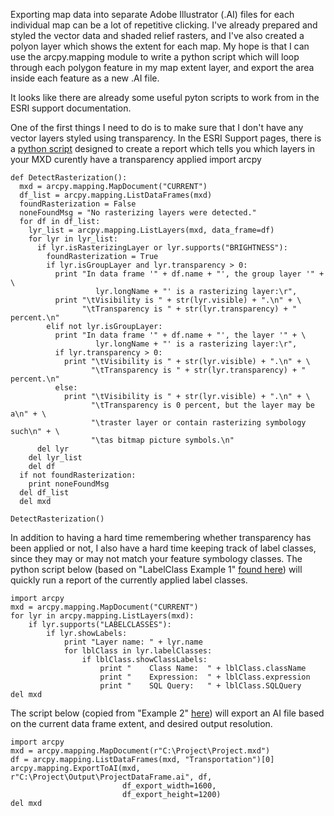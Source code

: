 Exporting map data into separate Adobe Illustrator (.AI) files for each individual map can be a lot of repetitive clicking.  I've already prepared and styled the vector data and shaded relief rasters, and I've also created a polyon layer which shows the extent for each map.  My hope is that I can use the arcpy.mapping module to write a python script which will loop through each polygon feature in my map extent layer, and export the area inside each feature as a new .AI file.

It looks like there are already some useful pyton scripts to work from in the ESRI support documentation.

One of the first things I need to do is to make sure that I don't have any vector layers styled using transparency.  In the ESRI Support pages, there is a [python script](http://resources.arcgis.com/en/help/main/10.1/index.html#//00sm00000004000000) designed to create a report which tells you which layers in your MXD curently have a transparency applied
import arcpy

```
def DetectRasterization():
  mxd = arcpy.mapping.MapDocument("CURRENT")
  df_list = arcpy.mapping.ListDataFrames(mxd)
  foundRasterization = False
  noneFoundMsg = "No rasterizing layers were detected."
  for df in df_list:
    lyr_list = arcpy.mapping.ListLayers(mxd, data_frame=df)
    for lyr in lyr_list:
      if lyr.isRasterizingLayer or lyr.supports("BRIGHTNESS"):
        foundRasterization = True
        if lyr.isGroupLayer and lyr.transparency > 0:
          print "In data frame '" + df.name + "', the group layer '" + \
                   lyr.longName + "' is a rasterizing layer:\r",
          print "\tVisibility is " + str(lyr.visible) + ".\n" + \
                "\tTransparency is " + str(lyr.transparency) + " percent.\n"
        elif not lyr.isGroupLayer:
          print "In data frame '" + df.name + "', the layer '" + \
                   lyr.longName + "' is a rasterizing layer:\r",
          if lyr.transparency > 0:
            print "\tVisibility is " + str(lyr.visible) + ".\n" + \
                  "\tTransparency is " + str(lyr.transparency) + " percent.\n"
          else:
            print "\tVisibility is " + str(lyr.visible) + ".\n" + \
                  "\tTransparency is 0 percent, but the layer may be a\n" + \
                  "\traster layer or contain rasterizing symbology such\n" + \
                  "\tas bitmap picture symbols.\n"
      del lyr
    del lyr_list
    del df
  if not foundRasterization:
    print noneFoundMsg
  del df_list
  del mxd

DetectRasterization()
```

In addition to having a hard time remembering whether transparency has been applied or not, I also have a hard time keeping track of label classes, since they may or may not match your feature symbology classes.  The python script below (based on "LabelClass Example 1" [found here](http://resources.arcgis.com/en/help/main/10.2/index.html#/LabelClass/00s30000002t000000/)) will quickly run a report of the currently applied label classes.

```
import arcpy
mxd = arcpy.mapping.MapDocument("CURRENT")
for lyr in arcpy.mapping.ListLayers(mxd):
    if lyr.supports("LABELCLASSES"):
        if lyr.showLabels:
            print "Layer name: " + lyr.name
            for lblClass in lyr.labelClasses:
                if lblClass.showClassLabels:
                    print "    Class Name:  " + lblClass.className
                    print "    Expression:  " + lblClass.expression
                    print "    SQL Query:   " + lblClass.SQLQuery
del mxd
```

The script below (copied from "Example 2" [here](http://resources.arcgis.com/en/help/main/10.1/index.html#/ExportToAI/00s30000002v000000/)) will export an AI file based on the current data frame extent, and desired output resolution.   

```
import arcpy   
mxd = arcpy.mapping.MapDocument(r"C:\Project\Project.mxd")
df = arcpy.mapping.ListDataFrames(mxd, "Transportation")[0]
arcpy.mapping.ExportToAI(mxd, r"C:\Project\Output\ProjectDataFrame.ai", df,
                         df_export_width=1600,
                         df_export_height=1200)
del mxd
```
